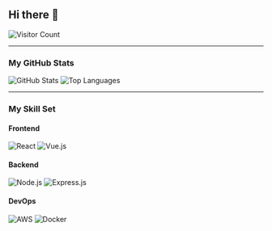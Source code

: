 ## Hi there 👋

<!--
**LD28/LD28** is a ✨ _special_ ✨ repository because its `README.md` (this file) appears on your GitHub profile.

Here are some ideas to get you started:
- 🌏 Based in Beijing.
- 🎓 Graduated from YNU.
- 💻 0 years of work experience.
- 👨‍👩‍👧 Father of zero girls.
- 🔭 I’m currently working on ...
- 🌱 I’m currently learning ...
- 👯 I’m looking to collaborate on ...
- 🤔 I’m looking for help with ...
- 💬 Ask me about ...
- 📫 How to reach me: ...
- 😄 Pronouns: ...
- ⚡ Fun fact: ...
-->

![Visitor Count](https://hits.seeyoufarm.com/api/count/incr/badge.svg?url=https://github.com/LD28/&title=Visitor)

---

### My GitHub Stats
![GitHub Stats](https://github-readme-stats.vercel.app/api?username=LD28&show_icons=true&theme=default)
![Top Languages](https://github-readme-stats.vercel.app/api/top-langs/?username=LD28&layout=compact&theme=default)

---

### My Skill Set
#### Frontend
<img src="https://img.shields.io/badge/React-61DAFB?style=flat&logo=react&logoColor=white" alt="React" />
<img src="https://img.shields.io/badge/Vue.js-4FC08D?style=flat&logo=vue.js&logoColor=white" alt="Vue.js" />

#### Backend
<img src="https://img.shields.io/badge/Node.js-339933?style=flat&logo=node.js&logoColor=white" alt="Node.js" />
<img src="https://img.shields.io/badge/Express.js-000000?style=flat&logo=express&logoColor=white" alt="Express.js" />

#### DevOps
<img src="https://img.shields.io/badge/Amazon_AWS-232F3E?style=flat&logo=amazon-aws&logoColor=white" alt="AWS" />
<img src="https://img.shields.io/badge/Docker-2496ED?style=flat&logo=docker&logoColor=white" alt="Docker" />
